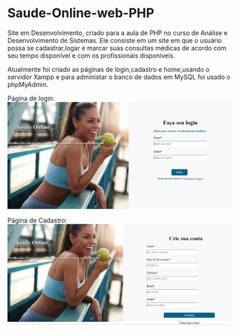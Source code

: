 # Saude-Online-web-PHP

Site em Desenvolvimento, criado para a aula de PHP no curso de Análise e Desenvolvimento de Sistemas. Ele consiste em um site em que o usuário possa se cadastrar,logar e marcar suas consultas médicas de acordo com seu tempo disponível e com os profissionais disponíveis.

Atualmente foi criado as páginas de login,cadastro e home,usando o servidor Xampp e para administar o banco de dados em MySQL foi usado o phpMyAdmin.

Página de login:
<img src="/img/login-saude-online.png">

Página de Cadastro:
<img src="/img/cadastro-saude-online.png">